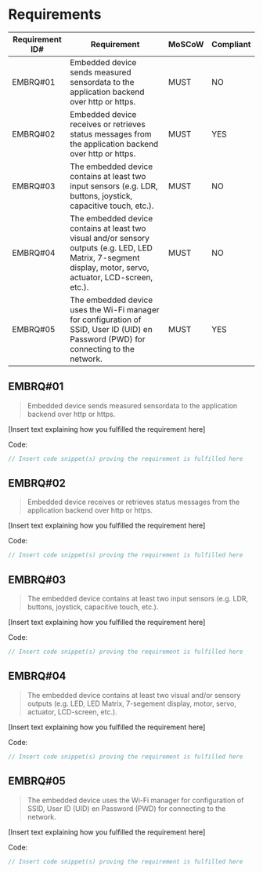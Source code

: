 # Requirements

| Requirement ID# | Requirement                                                                                                                                                  | MoSCoW | Compliant |
|-----------------|--------------------------------------------------------------------------------------------------------------------------------------------------------------|--------|-----------|
| EMBRQ#01        | Embedded device sends measured sensordata to the application backend over http or https.                                                                     | MUST   | NO        |
| EMBRQ#02        | Embedded device receives or retrieves status messages from the application backend over http or https.                                                       | MUST   | YES       |
| EMBRQ#03        | 	The embedded device contains at least two input sensors (e.g. LDR, buttons, joystick, capacitive touch, etc.).                                              | MUST   | NO        |
| EMBRQ#04        | The embedded device contains at least two visual and/or sensory outputs (e.g. LED, LED Matrix, 7-segment display, motor, servo, actuator, LCD-screen, etc.). | MUST   | NO        |
| EMBRQ#05        | The embedded device uses the Wi-Fi manager for configuration of SSID, User ID (UID) en Password (PWD) for connecting to the network.                         | MUST   | YES       |

## EMBRQ#01

> Embedded device sends measured sensordata to the application backend over http or https.

[Insert text explaining how you fulfilled the requirement here]

Code:

```cpp
// Insert code snippet(s) proving the requirement is fulfilled here
```

## EMBRQ#02

> Embedded device receives or retrieves status messages from the application backend over http or https.

[Insert text explaining how you fulfilled the requirement here]

Code:

```cpp
// Insert code snippet(s) proving the requirement is fulfilled here
```

## EMBRQ#03

> The embedded device contains at least two input sensors (e.g. LDR, buttons, joystick, capacitive touch, etc.).

[Insert text explaining how you fulfilled the requirement here]

Code:

```cpp
// Insert code snippet(s) proving the requirement is fulfilled here
```

## EMBRQ#04

> The embedded device contains at least two visual and/or sensory outputs (e.g. LED, LED Matrix, 7-segement display,
> motor, servo, actuator, LCD-screen, etc.).

[Insert text explaining how you fulfilled the requirement here]

Code:

```cpp
// Insert code snippet(s) proving the requirement is fulfilled here
```

## EMBRQ#05

> The embedded device uses the Wi-Fi manager for configuration of SSID, User ID (UID) en Password (PWD) for connecting
> to the network.

[Insert text explaining how you fulfilled the requirement here]

Code:

```cpp
// Insert code snippet(s) proving the requirement is fulfilled here
```



